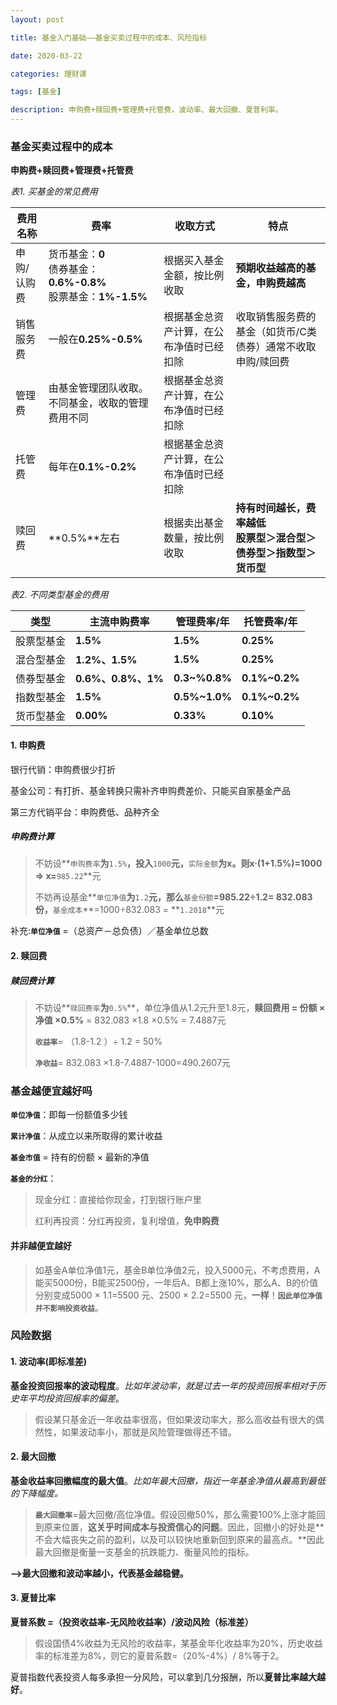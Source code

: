 ```yaml
---
layout: post

title: 基金入门基础——基金买卖过程中的成本、风险指标

date: 2020-03-22

categories: 理财课

tags: [基金]

description: 申购费+赎回费+管理费+托管费，波动率、最大回撤、夏普利率。
---
```




### 基金买卖过程中的成本

**申购费+赎回费+管理费+托管费**

*表1. 买基金的常见费用*

| 费用名称    | 费率                                                         | 收取方式                                 | 特点                                                         |
| ----------- | ------------------------------------------------------------ | ---------------------------------------- | ------------------------------------------------------------ |
| 申购/认购费 | 货币基金：**0**<br>债券基金：**0.6%-0.8%**<br>股票基金：**1%-1.5%** | 根据买入基金金额，按比例收取             | **预期收益越高的基金，申购费越高**                           |
| 销售服务费  | 一般在**0.25%-0.5%**                                         | 根据基金总资产计算，在公布净值时已经扣除 | 收取销售服务费的基金（如货币/C类债券）通常不收取申购/赎回费  |
| 管理费      | 由基金管理团队收取。不同基金，收取的管理费用不同             | 根据基金总资产计算，在公布净值时已经扣除 |                                                              |
| 托管费      | 每年在**0.1%-0.2%**                                          | 根据基金总资产计算，在公布净值时已经扣除 |                                                              |
| 赎回费      | **0.5%**左右                                                 | 根据卖出基金数量，按比例收取             | **持有时间越长，费率越低**<br/>**股票型＞混合型＞债券型＞指数型＞货币型** |

*表2.  不同类型基金的费用*

| 类型       | 主流申购费率       | 管理费率/年   | 托管费率/年   |
| ---------- | ------------------ | ------------- | ------------- |
| 股票型基金 | **1.5%**           | **1.5%**      | **0.25%**     |
| 混合型基金 | **1.2%、1.5%**     | **1.5%**      | **0.25%**     |
| 债券型基金 | **0.6%、0.8%、1%** | **0.3~%0.8%** | **0.1%~0.2%** |
| 指数型基金 | **1.5%**           | **0.5%~1.0%** | **0.1%~0.2%** |
| 货币型基金 | **0.00%**          | **0.33%**     | **0.10%**     |

#### 1. 申购费 

银行代销：申购费很少打折

基金公司：有打折、基金转换只需补齐申购费差价、只能买自家基金产品

第三方代销平台：申购费低、品种齐全

##### 申购费计算

> 不妨设**`申购费率`**为**`1.5%`**，投入**`1000`**元，**`实际金额`**为x。则x·(1+1.5%)=1000  =>  x=**`985.22`**元 
>
> 不妨再设基金**`单位净值`**为**`1.2`**元，那么**`基金份额`**=985.22÷1.2= 832.083份，**`基金成本`**=1000÷832.083 = **`1.2018`**元

补充:**`单位净值`** =（总资产－总负债）／基金单位总数

#### 2. 赎回费

##### 赎回费计算

> 不妨设**`赎回费率`**为**`0.5%`**，单位净值从1.2元升至1.8元，**赎回费用 = 份额 × 净值 ×0.5%** = 832.083 ×1.8 ×0.5% = 7.4887元 
>
> **`收益率`**= （1.8-1.2 ）÷ 1.2 = 50%
>
> **`净收益`**= 832.083 ×1.8-7.4887-1000=490.2607元 

### 基金越便宜越好吗

**`单位净值`**：即每一份额值多少钱

**`累计净值`**：从成立以来所取得的累计收益

**`基金市值`** = 持有的份额 × 最新的净值

**`基金的分红`**：

>现金分红：直接给你现金，打到银行账户里
>
>红利再投资：分红再投资，复利增值，**免申购费**

#### 并非越便宜越好

> 如基金A单位净值1元，基金B单位净值2元，投入5000元，不考虑费用，A能买5000份，B能买2500份，一年后A、B都上涨10%，那么A、B的价值分别变成5000 × 1.1=5500 元、2500 × 2.2=5500 元，**一样**！**`因此单位净值并不影响投资收益`**。

### 风险数据

#### 1. 波动率(即标准差)

**基金投资回报率的波动程度**。*比如年波动率，就是过去一年的投资回报率相对于历史年平均投资回报率的偏差*。 

> 假设某只基金近一年收益率很高，但如果波动率大，那么高收益有很大的偶然性，如果波动率小，那就是风险管理做得还不错。

#### 2. 最大回撤 

**基金收益率回撤幅度的最大值**。*比如年最大回撤，指近一年基金净值从最高到最低的下降幅度。*

>**`最大回撤率`**=最大回撤/高位净值。假设回撤50%，那么需要100%上涨才能回到原来位置，**这关乎时间成本与投资信心的问题**。因此，回撤小的好处是**不会大幅丧失之前的盈利，以及可以较快地重新回到原来的最高点。**因此最大回撤是衡量一支基金的抗跌能力、衡量风险的指标。

**——>最大回撤和波动率越小，代表基金越稳健。**

#### 3. 夏普比率

**夏普系数 =（投资收益率-无风险收益率）/波动风险（标准差）**

> 假设国债4%收益为无风险的收益率，某基金年化收益率为20%，历史收益率的标准差为8%，则它的夏普系数=（20%-4%）/ 8%等于2。

夏普指数代表投资人每多承担一分风险，可以拿到几分报酬，所以**夏普比率越大越好**。